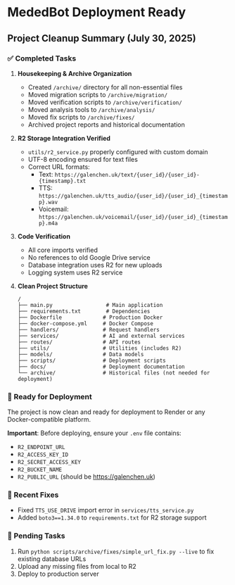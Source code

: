 # MededBot Deployment Ready

## Project Cleanup Summary (July 30, 2025)

### ✅ Completed Tasks

1. **Housekeeping & Archive Organization**
   - Created `/archive/` directory for all non-essential files
   - Moved migration scripts to `/archive/migration/`
   - Moved verification scripts to `/archive/verification/`
   - Moved analysis tools to `/archive/analysis/`
   - Moved fix scripts to `/archive/fixes/`
   - Archived project reports and historical documentation

2. **R2 Storage Integration Verified**
   - `utils/r2_service.py` properly configured with custom domain
   - UTF-8 encoding ensured for text files
   - Correct URL formats:
     - Text: `https://galenchen.uk/text/{user_id}/{user_id}-{timestamp}.txt`
     - TTS: `https://galenchen.uk/tts_audio/{user_id}/{user_id}_{timestamp}.wav`
     - Voicemail: `https://galenchen.uk/voicemail/{user_id}/{user_id}_{timestamp}.m4a`

3. **Code Verification**
   - All core imports verified
   - No references to old Google Drive service
   - Database integration uses R2 for new uploads
   - Logging system uses R2 service

4. **Clean Project Structure**
   ```
   /
   ├── main.py                 # Main application
   ├── requirements.txt        # Dependencies
   ├── Dockerfile             # Production Docker
   ├── docker-compose.yml     # Docker Compose
   ├── handlers/              # Request handlers
   ├── services/              # AI and external services
   ├── routes/                # API routes
   ├── utils/                 # Utilities (includes R2)
   ├── models/                # Data models
   ├── scripts/               # Deployment scripts
   ├── docs/                  # Deployment documentation
   └── archive/               # Historical files (not needed for deployment)
   ```

### 🚀 Ready for Deployment

The project is now clean and ready for deployment to Render or any Docker-compatible platform.

**Important**: Before deploying, ensure your `.env` file contains:
- `R2_ENDPOINT_URL`
- `R2_ACCESS_KEY_ID`
- `R2_SECRET_ACCESS_KEY`
- `R2_BUCKET_NAME`
- `R2_PUBLIC_URL` (should be https://galenchen.uk)

### 🔧 Recent Fixes
- Fixed `TTS_USE_DRIVE` import error in `services/tts_service.py`
- Added `boto3==1.34.0` to `requirements.txt` for R2 storage support

### 📝 Pending Tasks
1. Run `python scripts/archive/fixes/simple_url_fix.py --live` to fix existing database URLs
2. Upload any missing files from local to R2
3. Deploy to production server